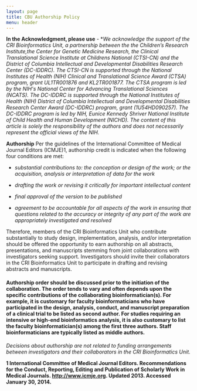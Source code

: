 ```yaml
---
layout: page
title: CBU Authorship Policy
menu: header
---
```

**In the Acknowledgment, please use** -
*_We acknowledge the support of the CRI Bioinformatics Unit, a partnership between the the Children’s Research Institute,the Center for Genetic Medicine Research, the Clinical Translational Science Institute at Childrens National (CTSI-CN) and the District of Columbia Intellectual and Developmental Disabilities Research Center (DC-IDDRC). The CTSI-CN is supported through the National Institutes of Health (NIH) Clinical and Translational Science Award (CTSA) program, grant UL1TR001876 and KL2TR001877. The CTSA program is led by the NIH's National Center for Advancing Translational Sciences (NCATS). The DC-IDDRC is supported through the National Institutes of Health (NIH) District of Columbia Intellectual and Developmental Disabilities Research Center Award (DC-IDDRC) program, grant (1U54HD090257). The DC-IDDRC program is led by NIH, Eunice Kennedy Shriver National Institute of Child Health and Human Development (NICHD). The content of this article is solely the responsibility of the authors and does not necessarily represent the official views of the NIH._

**Authorship**
Per the guidelines of the International Committee of Medical Journal Editors (ICMJE)1, authorship credit is indicated when the following four conditions are met:

* _substantial contributions to: the conception or design of the work; or the acquisition, analysis or interpretation of data for the work_

* _drafting the work or revising it critically for important intellectual content_

* _final approval of the version to be published_

* _agreement to be accountable for all aspects of the work in ensuring that questions related to the accuracy or integrity of any part of the work are appropriately investigated and resolved_

Therefore, members of the CRI Bioinformatics Unit who contribute substantially to study design, implementation, analysis, and/or interpretation should be offered the opportunity to earn authorship on all abstracts, presentations, and manuscripts stemming from joint collaborations with investigators seeking support. Investigators should invite their collaborators in the CRI Bioinformatics Unit to participate in drafting and revising abstracts and manuscripts.

#### **Authorship order should be discussed prior to the initiation of the collaboration. The order tends to vary and often depends upon the specific contributions of the collaborating bioinformatician(s). For example, it is customary for faculty bioinformaticians who have participated in the design, analysis, conduct, and manuscript preparation of a clinical trial to be listed as second author. For studies requiring an intensive or high-end bioinformatics analysis, it is also customary to list the faculty bioinformatician(s) among the first three authors. Staff bioinformaticians are typically listed as middle authors.**

_Decisions about authorship are not related to funding arrangements between investigators and their collaborators in the CRI Bioinformatics Unit._

**1 International Committee of Medical Journal Editors. Recommendations for the Conduct, Reporting, Editing and Publication of Scholarly Work in Medical Journals. http://www.icmje.org. Updated 2013. Accessed January 30, 2014.**

